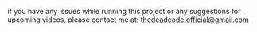 if you have any issues while running this project or any suggestions for upcoming videos, please contact me at:
thedeadcode.official@gmail.com

